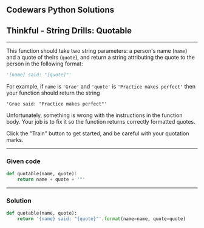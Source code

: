 Codewars Python Solutions
---
## Thinkful - String Drills: Quotable <br>
---
This function should take two string parameters: a person's name (```name```) and a quote of theirs (```quote```), and return a string attributing the quote to the person in the following format:
```python
'[name] said: "[quote]"'
```
For example, if ```name``` is ```'Grae'``` and ```'quote'``` is ```'Practice makes perfect'``` then your function should return the string
```
'Grae said: "Practice makes perfect"'
```
Unfortunately, something is wrong with the instructions in the function body. Your job is to fix it so the function returns correctly formatted quotes.

Click the "Train" button to get started, and be careful with your quotation marks.

---
### Given code
```python
def quotable(name, quote):
    return name + quote + '"'
```
---
### Solution
```python
def quotable(name, quote):
    return '{name} said: "{quote}"'.format(name=name, quote=quote)
```
